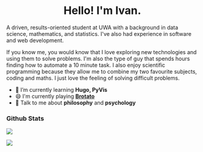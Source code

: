 <h1 align=center> Hello! I'm Ivan.</h1>

A driven, results-oriented student at UWA with a background in data science, mathematics, and statistics. I've also had experience in software and web development.

If you know me, you would know that I love exploring new technologies and using them to solve problems. I'm also the type of guy that spends hours finding how to automate a 10 minute task. I also enjoy scientific programming because they allow me to combine my two favourite subjects, coding and maths. I just love the feeling of solving difficult problems.

[//]: # "- 🔭 I’m currently working on **[wadl](https://github.com/codersforcauses/wadl)**"

- 🌱 I’m currently learning **Hugo, PyVis**
- 😄 I'm currently playing **[Brotato](https://store.steampowered.com/app/1942280/Brotato/)**
- 💬 Talk to me about **philosophy** and **psychology**

### Github Stats

![](https://github-readme-stats.vercel.app/api?username=orange-my-cat&include_all_commits=true&count_private=true&show_icons=true&theme=radical)

![](https://github-readme-stats.vercel.app/api/top-langs/?username=orange-my-cat&layout=compact&langs_count=4&&size_weight=0.6&count_weight=0.4&theme=radical)
